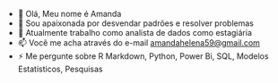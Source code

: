 - 👋 Olá, Meu nome é Amanda
- 👀 Sou apaixonada por desvendar padrões e resolver problemas 
- 🌱 Atualmente trabalho como analista de dados como estagiária
- 📫 Você me acha através do e-mail amandahelena59@gmail.com
- ⚡ Me pergunte sobre R Markdown, Python, Power Bi, SQL, Modelos Estatísticos, Pesquisas

<!---
amandaahelena/amandaahelena is a ✨ special ✨ repository because its `README.md` (this file) appears on your GitHub profile.
You can click the Preview link to take a look at your changes.
--->
